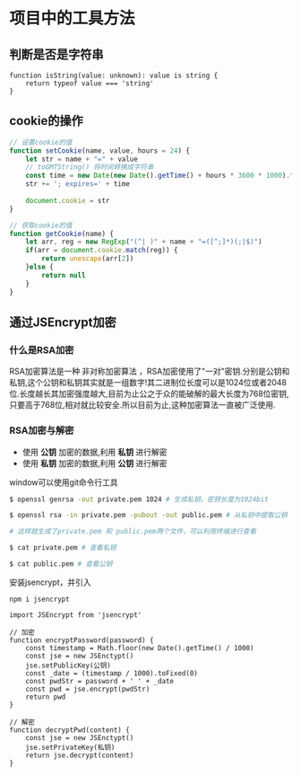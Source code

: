 # 项目中的工具方法

## 判断是否是字符串

```tsx
function isString(value: unknown): value is string {
    return typeof value === 'string'
}
```

## cookie的操作

```ts
// 设置cookie的值
function setCookie(name, value, hours = 24) {
    let str = name + "=" + value
    // toGMTString() 将时间转换成字符串
    const time = new Date(new Date().getTime() + hours * 3600 * 1000).toGMTString()
    str += '; expires=' + time
    
    document.cookie = str
}

// 获取cookie的值
function getCookie(name) {
    let arr, reg = new RegExp("(^| )" + name + "=([^;]*)(;|$)")
    if(arr = document.cookie.match(reg)) {
        return unescape(arr[2])
    }else {
		return null
    }
}
```

## 通过JSEncrypt加密

### 什么是RSA加密

RSA加密算法是一种 非对称加密算法 ，RSA加密使用了"一对"密钥.分别是公钥和私钥,这个公钥和私钥其实就是一组数字!其二进制位长度可以是1024位或者2048位.长度越长其加密强度越大,目前为止公之于众的能破解的最大长度为768位密钥,只要高于768位,相对就比较安全.所以目前为止,这种加密算法一直被广泛使用.

### RSA加密与解密

- 使用 **公钥** 加密的数据,利用 **私钥** 进行解密
- 使用 **私钥** 加密的数据,利用 **公钥** 进行解密

window可以使用git命令行工具

```bash
$ openssl genrsa -out private.pem 1024 # 生成私钥，密钥长度为1024bit

$ openssl rsa -in private.pem -pubout -out public.pem # 从私钥中提取公钥

# 这样就生成了private.pem 和 public.pem两个文件，可以利用终端进行查看

$ cat private.pem # 查看私钥

$ cat public.pem # 查看公钥
```



安装jsencrypt，并引入

```base
npm i jsencrypt

import JSEncrypt from 'jsencrypt'
```



```tsx
// 加密
function encryptPassword(password) {
    const timestamp = Math.floor(new Date().getTime() / 1000)
    const jse = new JSEnctypt()
    jse.setPublicKey(公钥)
    const _date = (timestamp / 1000).toFixed(0)
    const pwdStr = password + ' ' + _date
	const pwd = jse.encrypt(pwdStr) 
    return pwd
}

// 解密
function decryptPwd(content) {
    const jse = new JSEnctypt()
    jse.setPrivateKey(私钥)
	return jse.decrypt(content)
}
```



